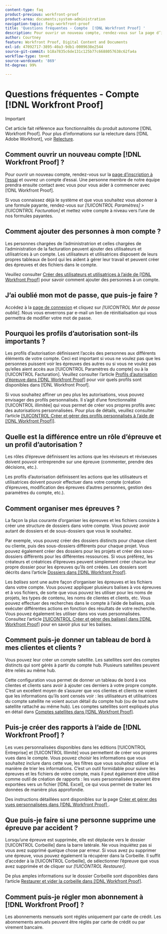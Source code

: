 ```yaml
---
content-type: faq
product-previous: workfront-proof
product-area: documents;system-administration
navigation-topic: faqs-workfront-proof
title: 'Questions fréquentes - Compte  [!DNL Workfront Proof] '
description: Pour ouvrir un nouveau compte, rendez-vous sur la page d’inscription à l’essai et ouvrez un compte d’essai. Une personne membre de notre équipe prendra ensuite contact avec vous pour vous aider à commencer avec  [!DNL Workfront Proof].
author: Courtney
feature: Workfront Proof, Digital Content and Documents
exl-id: 47092717-3895-40a3-9db1-0009638e2544
source-git-commit: b18a7835c6de131c125b77c6688057638c62fa4a
workflow-type: tm+mt
source-wordcount: '869'
ht-degree: 99%

---
```


# Questions fréquentes - Compte [!DNL Workfront Proof]

>[!IMPORTANT]
>
>Cet article fait référence aux fonctionnalités du produit autonome [!DNL Workfront Proof]. Pour plus d’informations sur la relecture dans [!DNL Adobe Workfront], voir [Relecture](../../../review-and-approve-work/proofing/proofing.md).

## Comment ouvrir un nouveau compte [!DNL Workfront Proof] ?

Pour ouvrir un nouveau compte, rendez-vous sur la [page d’inscription à l’essai](https://business.adobe.com/products/workfront/proofing-approvals.html) et ouvrez un compte d’essai. Une personne membre de notre équipe prendra ensuite contact avec vous pour vous aider à commencer avec [!DNL Workfront Proof].

Si vous connaissez déjà le système et que vous souhaitez vous abonner à une formule payante, rendez-vous sur *[!UICONTROL Paramètres]* *>* *[!UICONTROL Facturation]* et mettez votre compte à niveau vers l’une de nos formules payantes.

## Comment ajouter des personnes à mon compte ?

Les personnes chargées de l’administratrion et celles chargées de l’administration de la facturation peuvent ajouter des utilisateurs et utilisatrices à un compte. Les utilisateurs et utilisatrices disposent de leurs propres tableaux de bord qui les aident à gérer leur travail et peuvent créer des épreuves et des fichiers dans le compte.

Veuillez consulter [Créer des utilisateurs et utilisatrices à l’aide de  [!DNL Workfront Proof]](../../../workfront-proof/wp-mnguserscontacts/users/create-users.md) pour savoir comment ajouter des personnes à un compte.

## J’ai oublié mon mot de passe, que puis-je faire ?

Accédez à la [page de connexion](https://app.proofhq.com/login) et cliquez sur *[!UICONTROL Mot de passe oublié]*. Nous vous enverrons par e-mail un lien de réinitialisation qui vous permettra de modifier votre mot de passe.

## Pourquoi les profils d’autorisation sont-ils importants ?

Les profils d’autorisation définissent l’accès des personnes aux différents éléments de votre compte. Ceci est important si vous ne voulez pas que les personnes puissent voir les épreuves des autres ou si vous ne voulez pas qu’elles aient accès aux [!UICONTROL Paramètres du compte] ou à la [!UICONTROL Facturation]. Veuillez consulter l’article [Profils d’autorisation d’épreuve dans  [!DNL Workfront Proof]](../../../workfront-proof/wp-acct-admin/account-settings/proof-perm-profiles-in-wp.md) pour voir quels profils sont disponibles dans [!DNL Workfront Proof].

Si vous souhaitez affiner un peu plus les autorisations, vous pouvez envisager des profils personnalisés. Il s’agit d’une fonctionnalité [!UICONTROL illimitée] qui vous permet de créer vos propres profils avec des autorisations personnalisées. Pour plus de détails, veuillez consulter l’article [[!UICONTROL Créer et gérer des profils personnalisés à l’aide de  [!DNL Workfront Proof]]](../../../workfront-proof/wp-mnguserscontacts/users/create-and-manage-custom-profiles.md).

## Quelle est la différence entre un rôle d’épreuve et un profil d’autorisation ?

Les rôles d’épreuve définissent les actions que les réviseurs et réviseuses doivent pouvoir entreprendre sur une épreuve (commenter, prendre des décisions, etc.).

Les profils d’autorisation définissent les actions que les utilisateurs et utilisatrices doivent pouvoir effectuer dans votre compte (création d’épreuves, modification des épreuves d’autres personnes, gestion des paramètres du compte, etc.).

## Comment organiser mes épreuves ?

La façon la plus courante d’organiser les épreuves et les fichiers consiste à créer une structure de dossiers dans votre compte. Vous pouvez avoir autant de dossiers et de sous-dossiers que vous le souhaitez.

Par exemple, vous pouvez créer des dossiers distincts pour chaque client ou cliente, puis des sous-dossiers différents pour chaque projet. Vous pouvez également créer des dossiers pour les projets et créer des sous-dossiers différents pour les différentes ressources. Si vous préférez, les créateurs et créatrices d’épreuves peuvent simplement créer chacun leur propre dossier pour les épreuves qu’ils ont créées. Les dossiers sont décrits dans l’article [Dossiers dans  [!DNL Workfront Proof]](../../../workfront-proof/wp-work-proofsfiles/organize-your-work/folders.md).

Les *balises* sont une autre façon d’organiser les épreuves et les fichiers dans votre compte. Vous pouvez appliquer plusieurs balises à vos épreuves et à vos fichiers, de sorte que vous pouvez les utiliser pour les noms de projets, les types de contenu, les noms de clientes et clients, etc. Vous pouvez effectuer des recherches dans le compte à l’aide de balises, puis exécuter différentes actions en fonction des résultats de votre recherche. Vous pouvez également les utiliser dans vos vues personnalisées. Consultez l’article [[!UICONTROL Créer et gérer des balises] dans  [!DNL Workfront Proof]](../../../workfront-proof/wp-work-proofsfiles/organize-your-work/create-and-manage-tags.md) pour en savoir plus sur les balises.

## Comment puis-je donner un tableau de bord à mes clientes et clients ?

Vous pouvez leur créer un compte satellite. Les satellites sont des comptes distincts qui sont gérés à partir du compte hub. Plusieurs satellites peuvent être reliés au même hub.

Cette configuration vous permet de donner un tableau de bord à vos clientes et clients sans avoir à ajouter ces derniers à votre propre compte. C’est un excellent moyen de s’assurer que vos clientes et clients ne voient que les informations qu’ils sont censés voir : les utilisateurs et utilisatrices du compte satellite ne voient aucun détail du compte hub (ou de tout autre satellite rattaché au même hub). Les comptes satellites sont expliqués plus en détail dans [Comptes satellites dans  [!DNL Workfront Proof]](../../../workfront-proof/wp-acct-admin/satellite-accounts/sat-accts-in-wp.md).

## Puis-je créer des rapports à l’aide de [!DNL Workfront Proof] ?

Les vues personnalisées disponibles dans les éditions [!UICONTROL Entreprise] et [!UICONTROL Illimité] vous permettent de créer vos propres vues dans le compte. Vous pouvez choisir les informations que vous souhaitez inclure dans cette vue, les filtres que vous souhaitez utiliser et la manière de trier les informations. C’est un outil formidable pour suivre les épreuves et les fichiers de votre compte, mais il peut également être utilisé comme outil de création de rapports : les vues personnalisées peuvent être exportées vers un fichier [!DNL Excel], ce qui vous permet de traiter les données de manière plus approfondie.

Des instructions détaillées sont disponibles sur la page [Créer et gérer des vues personnalisées dans  [!DNL Workfront Proof] &#x200B;](../../../workfront-proof/wp-work-proofsfiles/manage-your-work/create-and-manage-custom-views.md).

## Que puis-je faire si une personne supprime une épreuve par accident ?

Lorsqu’une épreuve est supprimée, elle est déplacée vers le dossier [!UICONTROL Corbeille] dans la barre latérale. Ne vous inquiétez pas si vous avez supprimé quelque chose par erreur. Si vous avez pu supprimer une épreuve, vous pouvez également la récupérer dans la Corbeille. Il suffit d’accéder à la [!UICONTROL Corbeille], de sélectionner l’épreuve que vous avez supprimée et de cliquer sur *[!UICONTROL Restaurer]*.

De plus amples informations sur le dossier Corbeille sont disponibles dans l’article [Restaurer et vider la corbeille dans  [!DNL Workfront Proof]](../../../workfront-proof/wp-work-proofsfiles/manage-your-work/restore-and-empty-trash.md).

## Comment puis-je régler mon abonnement à [!DNL Workfront Proof] ?

Les abonnements mensuels sont réglés uniquement par carte de crédit. Les abonnements annuels peuvent être réglés par carte de crédit ou par virement bancaire. <!--Visit the [Account Payment in [!DNL Workfront Proof]](../../../workfront-proof/wp-billingsettings/manage-your-billing/acct-payment-in-wp.md) help page for additional information.-->
